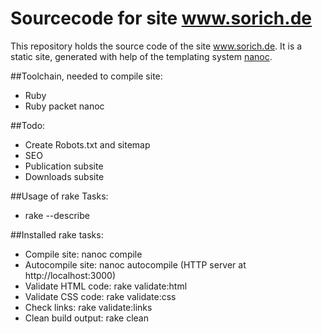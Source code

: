 # Sourcecode for site www.sorich.de

This repository holds the source code of the site www.sorich.de.
It is a static site, generated with help of the templating system
[nanoc](http://nanoc.stoneship.org/).


##Toolchain, needed to compile site:
* Ruby
* Ruby packet nanoc


##Todo:
* Create Robots.txt and sitemap
* SEO
* Publication subsite
* Downloads subsite



##Usage of rake Tasks:
* rake --describe



##Installed rake tasks:
* Compile site: nanoc compile
* Autocompile site: nanoc autocompile (HTTP server at http://localhost:3000)
* Validate HTML code: rake validate:html
* Validate CSS code: rake validate:css
* Check links: rake validate:links
* Clean build output: rake clean
